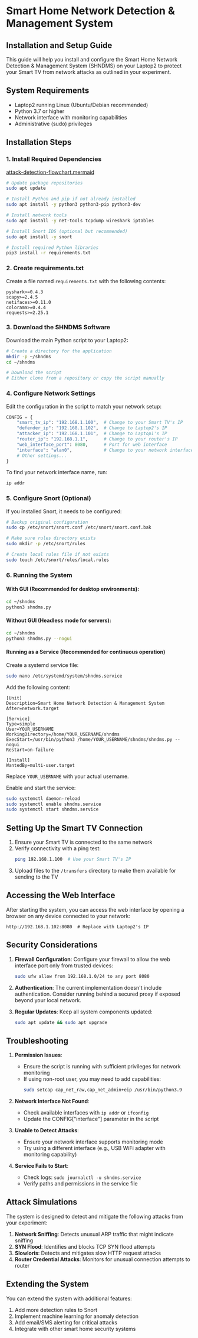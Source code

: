 # Smart Home Network Detection & Management System 
## Installation and Setup Guide

This guide will help you install and configure the Smart Home Network Detection & Management System (SHNDMS) on your Laptop2 to protect your Smart TV from network attacks as outlined in your experiment.

## System Requirements

- Laptop2 running Linux (Ubuntu/Debian recommended)
- Python 3.7 or higher
- Network interface with monitoring capabilities
- Administrative (sudo) privileges

## Installation Steps

### 1. Install Required Dependencies
[attack-detection-flowchart.mermaid](..%2F..%2FDownloads%2Fattack-detection-flowchart.mermaid)
```bash
# Update package repositories
sudo apt update

# Install Python and pip if not already installed
sudo apt install -y python3 python3-pip python3-dev

# Install network tools
sudo apt install -y net-tools tcpdump wireshark iptables

# Install Snort IDS (optional but recommended)
sudo apt install -y snort

# Install required Python libraries
pip3 install -r requirements.txt
```

### 2. Create requirements.txt

Create a file named `requirements.txt` with the following contents:

```
pyshark>=0.4.3
scapy>=2.4.5
netifaces>=0.11.0
colorama>=0.4.4
requests>=2.25.1
```

### 3. Download the SHNDMS Software

Download the main Python script to your Laptop2:

```bash
# Create a directory for the application
mkdir -p ~/shndms
cd ~/shndms

# Download the script
# Either clone from a repository or copy the script manually
```

### 4. Configure Network Settings

Edit the configuration in the script to match your network setup:

```python
CONFIG = {
    "smart_tv_ip": "192.168.1.100",  # Change to your Smart TV's IP
    "defender_ip": "192.168.1.102",  # Change to Laptop2's IP
    "attacker_ip": "192.168.1.101",  # Change to Laptop1's IP
    "router_ip": "192.168.1.1",      # Change to your router's IP
    "web_interface_port": 8080,      # Port for web interface
    "interface": "wlan0",            # Change to your network interface
    # Other settings...
}
```

To find your network interface name, run:

```bash
ip addr
```

### 5. Configure Snort (Optional)

If you installed Snort, it needs to be configured:

```bash
# Backup original configuration
sudo cp /etc/snort/snort.conf /etc/snort/snort.conf.bak

# Make sure rules directory exists
sudo mkdir -p /etc/snort/rules

# Create local rules file if not exists
sudo touch /etc/snort/rules/local.rules
```

### 6. Running the System

#### With GUI (Recommended for desktop environments):

```bash
cd ~/shndms
python3 shndms.py
```

#### Without GUI (Headless mode for servers):

```bash
cd ~/shndms
python3 shndms.py --nogui
```

#### Running as a Service (Recommended for continuous operation)

Create a systemd service file:

```bash
sudo nano /etc/systemd/system/shndms.service
```

Add the following content:

```
[Unit]
Description=Smart Home Network Detection & Management System
After=network.target

[Service]
Type=simple
User=YOUR_USERNAME
WorkingDirectory=/home/YOUR_USERNAME/shndms
ExecStart=/usr/bin/python3 /home/YOUR_USERNAME/shndms/shndms.py --nogui
Restart=on-failure

[Install]
WantedBy=multi-user.target
```

Replace `YOUR_USERNAME` with your actual username.

Enable and start the service:

```bash
sudo systemctl daemon-reload
sudo systemctl enable shndms.service
sudo systemctl start shndms.service
```

## Setting Up the Smart TV Connection

1. Ensure your Smart TV is connected to the same network
2. Verify connectivity with a ping test:
   ```bash
   ping 192.168.1.100  # Use your Smart TV's IP
   ```
3. Upload files to the `/transfers` directory to make them available for sending to the TV

## Accessing the Web Interface

After starting the system, you can access the web interface by opening a browser on any device connected to your network:

```
http://192.168.1.102:8080  # Replace with Laptop2's IP
```

## Security Considerations

1. **Firewall Configuration**: Configure your firewall to allow the web interface port only from trusted devices:
   ```bash
   sudo ufw allow from 192.168.1.0/24 to any port 8080
   ```

2. **Authentication**: The current implementation doesn't include authentication. Consider running behind a secured proxy if exposed beyond your local network.

3. **Regular Updates**: Keep all system components updated:
   ```bash
   sudo apt update && sudo apt upgrade
   ```

## Troubleshooting

1. **Permission Issues**:
   - Ensure the script is running with sufficient privileges for network monitoring
   - If using non-root user, you may need to add capabilities:
     ```bash
     sudo setcap cap_net_raw,cap_net_admin+eip /usr/bin/python3.9
     ```

2. **Network Interface Not Found**:
   - Check available interfaces with `ip addr` or `ifconfig`
   - Update the CONFIG["interface"] parameter in the script

3. **Unable to Detect Attacks**:
   - Ensure your network interface supports monitoring mode
   - Try using a different interface (e.g., USB WiFi adapter with monitoring capability)

4. **Service Fails to Start**:
   - Check logs: `sudo journalctl -u shndms.service`
   - Verify paths and permissions in the service file

## Attack Simulations

The system is designed to detect and mitigate the following attacks from your experiment:

1. **Network Sniffing**: Detects unusual ARP traffic that might indicate sniffing
2. **SYN Flood**: Identifies and blocks TCP SYN flood attempts
3. **Slowloris**: Detects and mitigates slow HTTP request attacks
4. **Router Credential Attacks**: Monitors for unusual connection attempts to router

## Extending the System

You can extend the system with additional features:

1. Add more detection rules to Snort
2. Implement machine learning for anomaly detection
3. Add email/SMS alerting for critical attacks
4. Integrate with other smart home security systems
